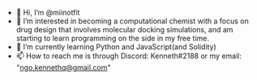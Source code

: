 - 👋 Hi, I’m @miinotfit
- 👀 I’m interested in becoming a computational chemist with a focus on drug design that involves molecular docking simulations, and am starting to learn programming on the side in my free time.
- 🌱 I’m currently learning Python and JavaScript(and Solidity)
- 📫 How to reach me is through Discord: Kenneth#2188 or my email: "ngo.kennethq@gmail.com"

<!---
miinotfit/miinotfit is a ✨ special ✨ repository because its `README.md` (this file) appears on your GitHub profile.
You can click the Preview link to take a look at your changes.
--->
